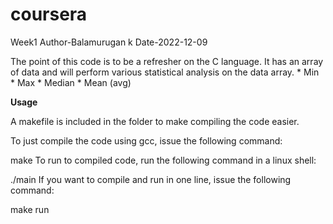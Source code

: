 # coursera
Week1
Author-Balamurugan k Date-2022-12-09

The point of this code is to be a refresher on the C language. It has an array of data and will perform various statistical analysis on the data array. * Min * Max * Median * Mean (avg)



**Usage**

A makefile is included in the folder to make compiling the code easier.

To just compile the code using gcc, issue the following command:

make
To run to compiled code, run the following command in a linux shell:

./main
If you want to compile and run in one line, issue the following command:

make run
